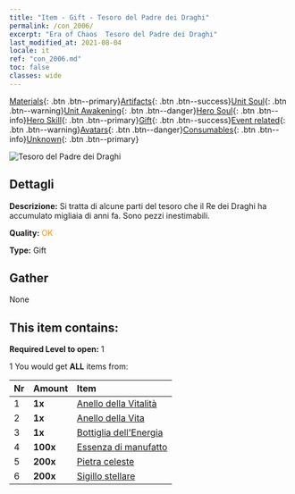 ```yaml
---
title: "Item - Gift - Tesoro del Padre dei Draghi"
permalink: /con_2006/
excerpt: "Era of Chaos  Tesoro del Padre dei Draghi"
last_modified_at: 2021-08-04
locale: it
ref: "con_2006.md"
toc: false
classes: wide
---
```

 [Materials](/ItemsIT/){: .btn .btn--primary}[Artifacts](/ItemsIT/Artifacts/){: .btn .btn--success}[Unit Soul](/ItemsIT/UnitSoul/){: .btn .btn--warning}[Unit Awakening](/ItemsIT/UnitAwakening/){: .btn .btn--danger}[Hero Soul](/ItemsIT/HeroSoul/){: .btn .btn--info}[Hero Skill](/ItemsIT/HeroSkill/){: .btn .btn--primary}[Gift](/ItemsIT/Gift/){: .btn .btn--success}[Event related](/ItemsIT/Events/){: .btn .btn--warning}[Avatars](/ItemsIT/Avatars/){: .btn .btn--danger}[Consumables](/ItemsIT/Consumables/){: .btn .btn--info}[Unknown](/ItemsIT/Unknown/){: .btn .btn--primary}

 ![Tesoro del Padre dei Draghi](/images/t/BloodoftheDragon_1.png)

## Dettagli
 **Descrizione:** Si tratta di alcune parti del tesoro che il Re dei Draghi ha accumulato migliaia di anni fa. Sono pezzi inestimabili.

 **Quality:** <span style="color: #FF8C00">OK</span>

 **Type:** Gift

## Gather

  None

## This item contains:

 **Required Level to open:** 1

 1 You would get **ALL** items  from:

  | Nr | Amount |     Item    |
  |:---|:-------|:------------|
  | 1 |  **1x** | [Anello della Vitalità](/ItemsIT/art_106/) |  | 
  | 2 |  **1x** | [Anello della Vita](/ItemsIT/art_107/) |  | 
  | 3 |  **1x** | [Bottiglia dell'Energia](/ItemsIT/art_108/) |  | 
  | 4 |  **100x** | [Essenza di manufatto](/ItemsIT/con_761/) |  | 
  | 5 |  **200x** | [Pietra celeste](/ItemsIT/art_188/) |  | 
  | 6 |  **200x** | [Sigillo stellare](/ItemsIT/con_876/) |  | 
